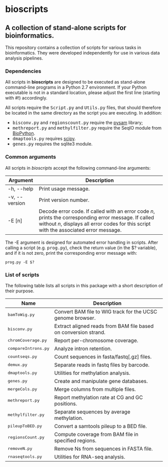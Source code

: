 # bioscripts
## A collection of stand-alone scripts for bioinformatics.

This repository contains a collection of scripts for various tasks in bioinformatics. 
They were developed independently for use in various data analysis pipelines.

### Dependencies

All scripts in **bioscripts** are designed to be executed as stand-alone
command-line programs in a Python 2.7 environment. If your Python
executable is not in a standard location, please adjust the first line
(starting with #!) accordingly.

All scripts require the <tt>Script.py</tt> and <tt>Utils.py</tt> files, 
that should therefore be located in the same directory as the script you 
are executing. In addition: 

* <tt>bisconv.py</tt> and <tt>regionscount.py</tt> require the [pysam](https://pysam.readthedocs.io/en/latest/) library;
* <tt>methreport.py</tt> and <tt>methylfilter.py</tt> require the SeqIO module from [BioPython](https://github.com/biopython/biopython.github.io/).
* <tt>dmaptools.py</tt> requires [scipy](https://www.scipy.org/).
* <tt>genes.py</tt> requires the sqlite3 module.

### Common arguments

All scripts in *bioscripts* accept the following command-line
arguments:

Argument | Description
-----------|------------
-h, --help | Print usage message.
-v, --version | Print version number.
-E [n]        | Decode error code. If called with an error code *n*, prints the corresponding error message. If called without *n*, displays all error codes for this script with the associated error message.

The -E argument is designed for automated error handling in
scripts. After calling a script (e.g. <tt>prog.py</tt>), check the return value (in the $?
variable), and if it is not zero, print the corresponding error
message with:

```
prog.py -E $?
```

### List of scripts

The following table lists all scripts in this package with a short
description of their purpose.

Name | Description
-----|------------
<tt>bamToWig.py</tt>        | Convert BAM file to WIG track for the UCSC genome browser.
<tt>bisconv.py</tt>         | Extract aligned reads from BAM file based on conversion strand.
<tt>chromCoverage.py</tt>   | Report per-chromosome coverage.
<tt>compareIntrons.py</tt>  | Analyze intron retention.
<tt>countseqs.py</tt>       | Count sequences in fasta/fastq[.gz] files.
<tt>demux.py</tt>           | Separate reads in fastq files by barcode.
<tt>dmaptools.py</tt>       | Utilities for methylation analysis.
<tt>genes.py</tt>           | Create and manipulate gene databases.
<tt>mergeCols.py</tt>       | Merge columns from multiple files.
<tt>methreport.py</tt>      | Report methylation rate at CG and GC positions.
<tt>methylfilter.py</tt>    | Separate sequences by average methylation.
<tt>pileupToBED.py</tt>     | Convert a samtools pileup to a BED file.
<tt>regionsCount.py</tt>    | Compute coverage from BAM file in specified regions.
<tt>removeN.py</tt>         | Remove Ns from sequences in FASTA file.
<tt>rnaseqtools.py</tt>     | Utilities for RNA-seq analysis.
